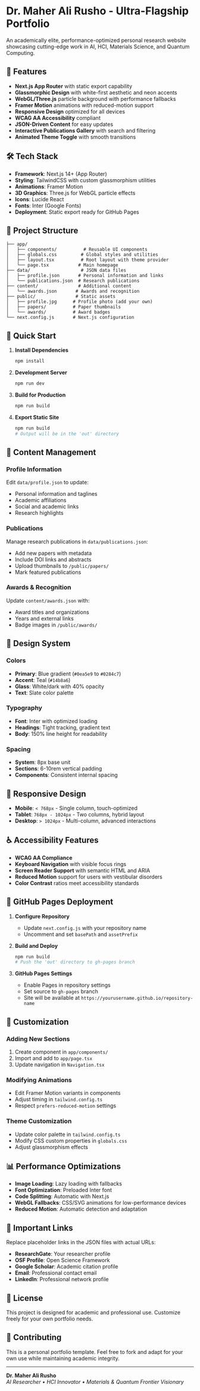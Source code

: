 # Dr. Maher Ali Rusho - Ultra-Flagship Portfolio

An academically elite, performance-optimized personal research website showcasing cutting-edge work in AI, HCI, Materials Science, and Quantum Computing.

## 🚀 Features

- **Next.js App Router** with static export capability
- **Glassmorphic Design** with white-first aesthetic and neon accents
- **WebGL/Three.js** particle background with performance fallbacks
- **Framer Motion** animations with reduced-motion support
- **Responsive Design** optimized for all devices
- **WCAG AA Accessibility** compliant
- **JSON-Driven Content** for easy updates
- **Interactive Publications Gallery** with search and filtering
- **Animated Theme Toggle** with smooth transitions

## 🛠 Tech Stack

- **Framework**: Next.js 14+ (App Router)
- **Styling**: TailwindCSS with custom glassmorphism utilities
- **Animations**: Framer Motion
- **3D Graphics**: Three.js for WebGL particle effects
- **Icons**: Lucide React
- **Fonts**: Inter (Google Fonts)
- **Deployment**: Static export ready for GitHub Pages

## 📁 Project Structure

```
├── app/
│   ├── components/          # Reusable UI components
│   ├── globals.css         # Global styles and utilities
│   ├── layout.tsx          # Root layout with theme provider
│   └── page.tsx           # Main homepage
├── data/                   # JSON data files
│   ├── profile.json       # Personal information and links
│   └── publications.json  # Research publications
├── content/               # Additional content
│   └── awards.json       # Awards and recognition
├── public/               # Static assets
│   ├── profile.jpg      # Profile photo (add your own)
│   ├── papers/          # Paper thumbnails
│   └── awards/          # Award badges
└── next.config.js       # Next.js configuration
```

## 🚀 Quick Start

1. **Install Dependencies**
   ```bash
   npm install
   ```

2. **Development Server**
   ```bash
   npm run dev
   ```

3. **Build for Production**
   ```bash
   npm run build
   ```

4. **Export Static Site**
   ```bash
   npm run build
   # Output will be in the 'out' directory
   ```

## 📝 Content Management

### Profile Information
Edit `data/profile.json` to update:
- Personal information and taglines
- Academic affiliations
- Social and academic links
- Research highlights

### Publications
Manage research publications in `data/publications.json`:
- Add new papers with metadata
- Include DOI links and abstracts
- Upload thumbnails to `/public/papers/`
- Mark featured publications

### Awards & Recognition
Update `content/awards.json` with:
- Award titles and organizations
- Years and external links
- Badge images in `/public/awards/`

## 🎨 Design System

### Colors
- **Primary**: Blue gradient (`#0ea5e9` to `#0284c7`)
- **Accent**: Teal (`#14b8a6`)
- **Glass**: White/dark with 40% opacity
- **Text**: Slate color palette

### Typography
- **Font**: Inter with optimized loading
- **Headings**: Tight tracking, gradient text
- **Body**: 150% line height for readability

### Spacing
- **System**: 8px base unit
- **Sections**: 6-10rem vertical padding
- **Components**: Consistent internal spacing

## 📱 Responsive Design

- **Mobile**: `< 768px` - Single column, touch-optimized
- **Tablet**: `768px - 1024px` - Two columns, hybrid layout
- **Desktop**: `> 1024px` - Multi-column, advanced interactions

## ♿ Accessibility Features

- **WCAG AA Compliance**
- **Keyboard Navigation** with visible focus rings
- **Screen Reader Support** with semantic HTML and ARIA
- **Reduced Motion** support for users with vestibular disorders
- **Color Contrast** ratios meet accessibility standards

## 🚀 GitHub Pages Deployment

1. **Configure Repository**
   - Update `next.config.js` with your repository name
   - Uncomment and set `basePath` and `assetPrefix`

2. **Build and Deploy**
   ```bash
   npm run build
   # Push the 'out' directory to gh-pages branch
   ```

3. **GitHub Pages Settings**
   - Enable Pages in repository settings
   - Set source to `gh-pages` branch
   - Site will be available at `https://yourusername.github.io/repository-name`

## 🔧 Customization

### Adding New Sections
1. Create component in `app/components/`
2. Import and add to `app/page.tsx`
3. Update navigation in `Navigation.tsx`

### Modifying Animations
- Edit Framer Motion variants in components
- Adjust timing in `tailwind.config.ts`
- Respect `prefers-reduced-motion` settings

### Theme Customization
- Update color palette in `tailwind.config.ts`
- Modify CSS custom properties in `globals.css`
- Adjust glassmorphism effects

## 📊 Performance Optimizations

- **Image Loading**: Lazy loading with fallbacks
- **Font Optimization**: Preloaded Inter font
- **Code Splitting**: Automatic with Next.js
- **WebGL Fallbacks**: CSS/SVG animations for low-performance devices
- **Reduced Motion**: Automatic detection and adaptation

## 🔗 Important Links

Replace placeholder links in the JSON files with actual URLs:

- **ResearchGate**: Your researcher profile
- **OSF Profile**: Open Science Framework
- **Google Scholar**: Academic citation profile
- **Email**: Professional contact email
- **LinkedIn**: Professional network profile

## 📄 License

This project is designed for academic and professional use. Customize freely for your own portfolio needs.

## 🤝 Contributing

This is a personal portfolio template. Feel free to fork and adapt for your own use while maintaining academic integrity.

---

**Dr. Maher Ali Rusho**  
*AI Researcher • HCI Innovator • Materials & Quantum Frontier Visionary*